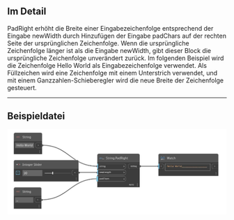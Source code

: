 ## Im Detail
PadRight erhöht die Breite einer Eingabezeichenfolge entsprechend der Eingabe newWidth durch Hinzufügen der Eingabe padChars auf der rechten Seite der ursprünglichen Zeichenfolge. Wenn die ursprüngliche Zeichenfolge länger ist als die Eingabe newWidth, gibt dieser Block die ursprüngliche Zeichenfolge unverändert zurück. Im folgenden Beispiel wird die Zeichenfolge Hello World als Eingabezeichenfolge verwendet. Als Füllzeichen wird eine Zeichenfolge mit einem Unterstrich verwendet, und mit einem Ganzzahlen-Schieberegler wird die neue Breite der Zeichenfolge gesteuert.
___
## Beispieldatei

![PadRight](./DSCore.String.PadRight_img.jpg)

